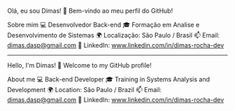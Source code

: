 Olá, eu sou Dimas! 👋
Bem-vindo ao meu perfil do GitHub!

Sobre mim
💻 Desenvolvedor Back-end
🎓 Formação em Analise e Desenvolvimento de Sistemas
🌍 Localização: São Paulo / Brasil
📫 Email: dimas.dasp@gmail.com
🔗 LinkedIn: www.linkedin.com/in/dimas-rocha-dev
___________________________________________________
Hello, I'm Dimas! 👋
Welcome to my GitHub profile!

About me
💻 Back-end Developer
🎓 Training in Systems Analysis and Development
🌍 Location: São Paulo / Brazil
📫 Email: dimas.dasp@gmail.com
🔗 LinkedIn: www.linkedin.com/in/dimas-rocha-dev


